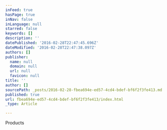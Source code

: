 ```yaml
---
inFeed: true
hasPage: true
inNav: false
inLanguage: null
starred: false
keywords: []
description: ''
datePublished: '2016-02-28T22:47:45.696Z'
dateModified: '2016-02-28T22:47:38.097Z'
authors: []
publisher:
  name: null
  domain: null
  url: null
  favicon: null
title: ''
author: []
sourcePath: _posts/2016-02-28-fbea694e-ed57-4cd4-bdef-bf6f2f3fe413.md
published: true
url: fbea694e-ed57-4cd4-bdef-bf6f2f3fe413/index.html
_type: Article

---
```

Products